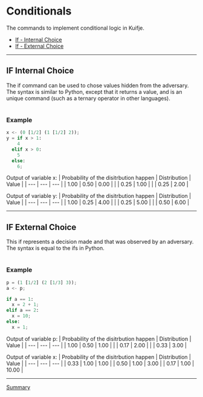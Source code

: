 # Conditionals

The commands to implement conditional logic in Kuifje.

- [If - Internal Choice](#if-internal-choice)
- [If - External Choice](#if-external-choice)

---

## IF Internal Choice

The if command can be used to chose values hidden from the adversary.
The syntax is similar to Python, except that it returns a value, and is an unique command (such as a ternary operator in other languages).

#

### Example

```python
x <- (0 [1/2] (1 [1/2] 2));
y = if x > 1: 
    4
  elif x > 0:
    5
  else:
    6;
```

Output of variable x:
| Probability of the disitrbution happen | Distribution | Value | 
| --- | --- | --- |
| 1.00 | 0.50 | 0.00 |
| | 0.25 | 1.00 |
| | 0.25 | 2.00 |

Output of variable y:
| Probability of the disitrbution happen | Distribution | Value | 
| --- | --- | --- |
| 1.00 | 0.25 | 4.00 |
| | 0.25 | 5.00 |
| | 0.50 | 6.00 |

---

## IF External Choice

This if represents a decision made and that was observed by an adversary.
The syntax is equal to the ifs in Python.

#

### Example

```python
p = (1 [1/2] (2 [1/3] 3));
a <- p;

if a == 1:
  x = 2 + 1; 
elif a == 2:
  x = 10;
else:
  x = 1;
```

Output of variable p:
| Probability of the disitrbution happen | Distribution | Value | 
| --- | --- | --- |
| 1.00 | 0.50 | 1.00 |
| | 0.17 | 2.00 |
| | 0.33 | 3.00 |

Output of variable x:
| Probability of the disitrbution happen | Distribution | Value | 
| --- | --- | --- |
| 0.33 | 1.00 | 1.00 |
| 0.50 | 1.00 | 3.00 |
| 0.17 | 1.00 | 10.00 |

---

[Summary](https://github.com/gleisonsdm/Kuifje-Documentation)
